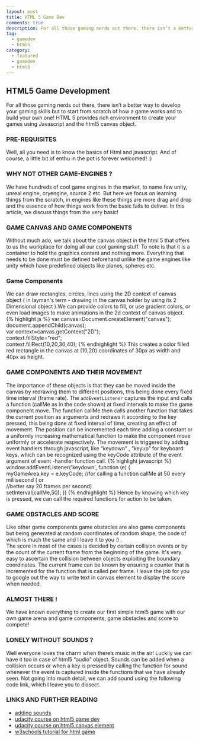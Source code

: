 ```yaml
---
layout: post
title: HTML 5 Game Dev
comments: true
description: For all those gaming nerds out there, there isn’t a better way to develop your gaming skills but to start from scratch of how a game works and to build your own one!
tag: 
  - gamedev
  - html5
category:
  - featured
  - gamedev
  - html5
---
```

## HTML5 Game Development  
For all those gaming nerds out there, there isn’t a better way to develop your gaming skills but to start from scratch of how a game works and to build your own one!
HTML 5 provides rich environment to create your games using Javascript and the html5 canvas object.<br>

### PRE-REQUISITES
Well, all you need is to know the basics of Html and javascript. And of course, a little bit of enthu in the pot is forever welcomed!  :)
### WHY NOT OTHER GAME-ENGINES ? 
We have hundreds of cool game engines in the market, to name few unity, unreal engine, cryengine, source 2 etc. But here we focus on learning things from the scratch, in engines like these things are more drag and drop and the essence of how things work from the basic fails to deliver. In this article, we discuss things from the very basic! 
### GAME CANVAS AND GAME COMPONENTS
Without much ado, we talk about the canvas object in the html 5 that offers to us the workplace for doing all our cool gaming stuff. To note is that it is a container to hold the graphics content and nothing more. Everything that needs to be done must be defined beforehand unlike the game engines like unity which have predefined objects like planes, spheres etc. 
### Game Components
We can draw rectangles, circles, lines using the 2D context of canvas object ( in layman's term - drawing in the canvas holder by using its 2 Dimensional object ).We can provide colors to fill, or use gradient colors, or even load images to make animations in the 2d context of canvas object.
{% highlight js %}
var canvas=Document.createElement("canvas");  
document.appendChild(canvas);  
var context=canvas.getContext("2D");  
context.fillStyle="red";  
context.fillRect(10,20,30,40);
{% endhighlight %}
This creates a color filled red rectangle in the canvas at (10,20) coordinates of 30px as width and 40px as height. 
### GAME COMPONENTS AND THEIR MOVEMENT 
The importance of these objects is that they can be moved inside the canvas by redrawing them to different positions, this being done every fixed time interval (frame rate). The <code>addEventListener</code> captures the input and calls a function (callMe as in the code shown) at fixed intervals to make the game component move. The function callMe then calls another function that takes the current position as arguments and redraws it according to the key pressed, this being done at fixed interval of time, creating an effect of movement. The position can be incremented each time adding a constant or a uniformly increasing mathematical function to make the component move uniformly or accelerate respectively.
The movement is triggered by adding event handlers through javascript, like “keydown” , “keyup” for keyboard keys, which can be recognized using the keyCode attribute of the event argument of event -handler function call.
{% highlight javascript %}
window.addEventListener('keydown', function (e) {  
  myGameArea.key = e.keyCode;
  //for calling a function callMe at 50 every millisecond ( or   
  //better say 20 frames per second)  
  setInterval(callMe,50);
 })
{% endhighlight %}
Hence by knowing which key is pressed, we can call the required functions for action to be taken.
### GAME OBSTACLES AND SCORE 
Like other game components game obstacles are also game components but being generated at random coordinates of random shape, the code of which is much the same and I leave it to you :) .  
The score in most of the cases is decided by certain collision events or by the count of the current frame from the beginning of the game.
It's very easy to ascertain the collision between objects exploiting the boundary coordinates. The current frame can be known by ensuring a  counter that is incremented for the function that is called per frame. I leave the job for you to google out the way to write text in canvas element to display the score when needed. 
### ALMOST THERE !
We have known everything to create our first simple html5 game with our own game arena and game components, game obstacles and score to compete! 
### LONELY WITHOUT SOUNDS ?
Well everyone loves the charm when there’s music in the air! Luckily we can have it too in case of html5 “audio” object. Sounds can be added when a collision occurs or when a key is pressed by calling the function for sound whenever the event is captured inside the functions that we have already seen. Not going into much detail, we can add sound using the following code link, which I leave you to dissect. 
### LINKS AND FURTHER READING

* [adding sounds](http://home.iitk.ac.in/~akashdut/sounddev.txt)
* [udacity course on html5 game dev](https://www.udacity.com/course/html5-game-development--cs255)
* [udacity course on html5 canvas element](https://www.udacity.com/course/html5-canvas--ud292)
* [w3schools tutorial for html game](http://www.w3schools.com/games/default.asp)<br>

